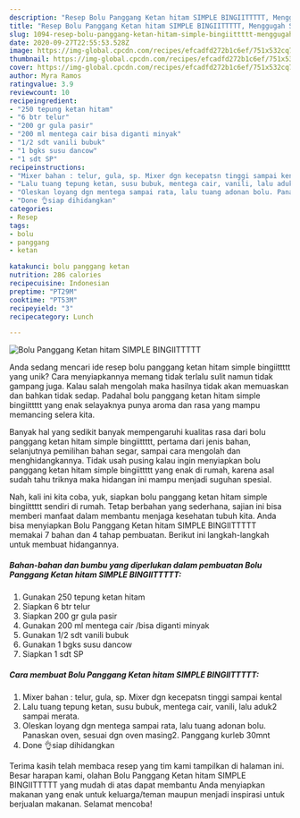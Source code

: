 ```yaml
---
description: "Resep Bolu Panggang Ketan hitam SIMPLE BINGIITTTTT, Menggugah Selera"
title: "Resep Bolu Panggang Ketan hitam SIMPLE BINGIITTTTT, Menggugah Selera"
slug: 1094-resep-bolu-panggang-ketan-hitam-simple-bingiittttt-menggugah-selera
date: 2020-09-27T22:55:53.528Z
image: https://img-global.cpcdn.com/recipes/efcadfd272b1c6ef/751x532cq70/bolu-panggang-ketan-hitam-simple-bingiittttt-foto-resep-utama.jpg
thumbnail: https://img-global.cpcdn.com/recipes/efcadfd272b1c6ef/751x532cq70/bolu-panggang-ketan-hitam-simple-bingiittttt-foto-resep-utama.jpg
cover: https://img-global.cpcdn.com/recipes/efcadfd272b1c6ef/751x532cq70/bolu-panggang-ketan-hitam-simple-bingiittttt-foto-resep-utama.jpg
author: Myra Ramos
ratingvalue: 3.9
reviewcount: 10
recipeingredient:
- "250 tepung ketan hitam"
- "6 btr telur"
- "200 gr gula pasir"
- "200 ml mentega cair bisa diganti minyak"
- "1/2 sdt vanili bubuk"
- "1 bgks susu dancow"
- "1 sdt SP"
recipeinstructions:
- "Mixer bahan : telur, gula, sp. Mixer dgn kecepatsn tinggi sampai kental"
- "Lalu tuang tepung ketan, susu bubuk, mentega cair, vanili, lalu aduk2 sampai merata."
- "Oleskan loyang dgn mentega sampai rata, lalu tuang adonan bolu. Panaskan oven, sesuai dgn oven masing2. Panggang kurleb 30mnt"
- "Done 👌siap dihidangkan"
categories:
- Resep
tags:
- bolu
- panggang
- ketan

katakunci: bolu panggang ketan 
nutrition: 286 calories
recipecuisine: Indonesian
preptime: "PT29M"
cooktime: "PT53M"
recipeyield: "3"
recipecategory: Lunch

---
```



![Bolu Panggang Ketan hitam SIMPLE BINGIITTTTT](https://img-global.cpcdn.com/recipes/efcadfd272b1c6ef/751x532cq70/bolu-panggang-ketan-hitam-simple-bingiittttt-foto-resep-utama.jpg)

Anda sedang mencari ide resep bolu panggang ketan hitam simple bingiittttt yang unik? Cara menyiapkannya memang tidak terlalu sulit namun tidak gampang juga. Kalau salah mengolah maka hasilnya tidak akan memuaskan dan bahkan tidak sedap. Padahal bolu panggang ketan hitam simple bingiittttt yang enak selayaknya punya aroma dan rasa yang mampu memancing selera kita.

Banyak hal yang sedikit banyak mempengaruhi kualitas rasa dari bolu panggang ketan hitam simple bingiittttt, pertama dari jenis bahan, selanjutnya pemilihan bahan segar, sampai cara mengolah dan menghidangkannya. Tidak usah pusing kalau ingin menyiapkan bolu panggang ketan hitam simple bingiittttt yang enak di rumah, karena asal sudah tahu triknya maka hidangan ini mampu menjadi suguhan spesial.




Nah, kali ini kita coba, yuk, siapkan bolu panggang ketan hitam simple bingiittttt sendiri di rumah. Tetap berbahan yang sederhana, sajian ini bisa memberi manfaat dalam membantu menjaga kesehatan tubuh kita. Anda bisa menyiapkan Bolu Panggang Ketan hitam SIMPLE BINGIITTTTT memakai 7 bahan dan 4 tahap pembuatan. Berikut ini langkah-langkah untuk membuat hidangannya.

<!--inarticleads1-->

##### Bahan-bahan dan bumbu yang diperlukan dalam pembuatan Bolu Panggang Ketan hitam SIMPLE BINGIITTTTT:

1. Gunakan 250 tepung ketan hitam
1. Siapkan 6 btr telur
1. Siapkan 200 gr gula pasir
1. Gunakan 200 ml mentega cair /bisa diganti minyak
1. Gunakan 1/2 sdt vanili bubuk
1. Gunakan 1 bgks susu dancow
1. Siapkan 1 sdt SP




<!--inarticleads2-->

##### Cara membuat Bolu Panggang Ketan hitam SIMPLE BINGIITTTTT:

1. Mixer bahan : telur, gula, sp. Mixer dgn kecepatsn tinggi sampai kental
1. Lalu tuang tepung ketan, susu bubuk, mentega cair, vanili, lalu aduk2 sampai merata.
1. Oleskan loyang dgn mentega sampai rata, lalu tuang adonan bolu. Panaskan oven, sesuai dgn oven masing2. Panggang kurleb 30mnt
1. Done 👌siap dihidangkan




Terima kasih telah membaca resep yang tim kami tampilkan di halaman ini. Besar harapan kami, olahan Bolu Panggang Ketan hitam SIMPLE BINGIITTTTT yang mudah di atas dapat membantu Anda menyiapkan makanan yang enak untuk keluarga/teman maupun menjadi inspirasi untuk berjualan makanan. Selamat mencoba!
